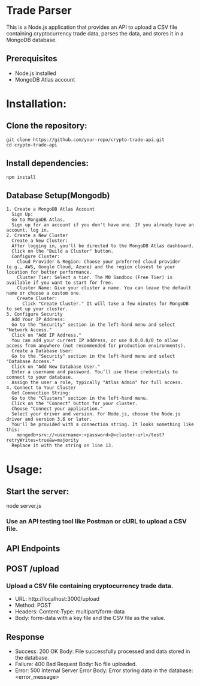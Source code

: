 # Trade Parser
  This is a Node.js application that provides an API to upload a CSV file containing cryptocurrency trade data, parses the data, and stores it in a MongoDB database.
## Prerequisites
  - Node.js installed
  - MongoDB Atlas account
# Installation:
  ## Clone the repository:
    git clone https://github.com/your-repo/crypto-trade-api.git
    cd crypto-trade-api
  ## Install dependencies:
    npm install
  ## Database Setup(Mongodb)
    1. Create a MongoDB Atlas Account
      Sign Up:
      Go to MongoDB Atlas.
      Sign up for an account if you don't have one. If you already have an account, log in.
    2. Create a New Cluster
      Create a New Cluster:
      After logging in, you'll be directed to the MongoDB Atlas dashboard.
      Click on the "Build a Cluster" button.
      Configure Cluster:
        Cloud Provider & Region: Choose your preferred cloud provider (e.g., AWS, Google Cloud, Azure) and the region closest to your location for better performance.
        Cluster Tier: Select a tier. The M0 Sandbox (Free Tier) is available if you want to start for free.
        Cluster Name: Give your cluster a name. You can leave the default name or choose a custom one.
        Create Cluster:
          Click "Create Cluster." It will take a few minutes for MongoDB to set up your cluster.
    3. Configure Security
      Add Your IP Address:
      Go to the "Security" section in the left-hand menu and select "Network Access."
      Click on "Add IP Address."
      You can add your current IP address, or use 0.0.0.0/0 to allow access from anywhere (not recommended for production environments).
      Create a Database User:
      Go to the "Security" section in the left-hand menu and select "Database Access."
      Click on "Add New Database User."
      Enter a username and password. You’ll use these credentials to connect to your database.
      Assign the user a role, typically "Atlas Admin" for full access.
    4. Connect to Your Cluster
      Get Connection String:
      Go to the "Clusters" section in the left-hand menu.
      Click on the "Connect" button for your cluster.
      Choose "Connect your application."
      Select your driver and version. For Node.js, choose the Node.js driver and version 3.6 or later.
      You'll be provided with a connection string. It looks something like this:
        mongodb+srv://<username>:<password>@<cluster-url>/test?retryWrites=true&w=majority
      Replace it with the string on line 13.
# Usage:
## Start the server:
  node server.js
### Use an API testing tool like Postman or cURL to upload a CSV file.

## API Endpoints
## POST /upload
### Upload a CSV file containing cryptocurrency trade data.
  - URL: http://localhost:3000/upload 
  - Method: POST
  - Headers: Content-Type: multipart/form-data
  - Body: form-data with a key file and the CSV file as the value.
## Response
  - Success: 200 OK
    Body: File successfully processed and data stored in the database.
  - Failure: 400 Bad Request
    Body: No file uploaded.
  - Error: 500 Internal Server Error
    Body: Error storing data in the database: <error_message>
